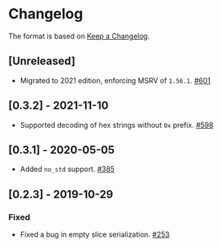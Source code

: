 # Changelog

The format is based on [Keep a Changelog].

[Keep a Changelog]: http://keepachangelog.com/en/1.0.0/

## [Unreleased]
- Migrated to 2021 edition, enforcing MSRV of `1.56.1`. [#601](https://github.com/axia-tech/axia-common/pull/601)

## [0.3.2] - 2021-11-10
- Supported decoding of hex strings without `0x` prefix. [#598](https://github.com/axia-tech/axia-common/pull/598)

## [0.3.1] - 2020-05-05
- Added `no_std` support. [#385](https://github.com/axia-tech/axia-common/pull/385)

## [0.2.3] - 2019-10-29
### Fixed
- Fixed a bug in empty slice serialization. [#253](https://github.com/axia-tech/axia-common/pull/253)
